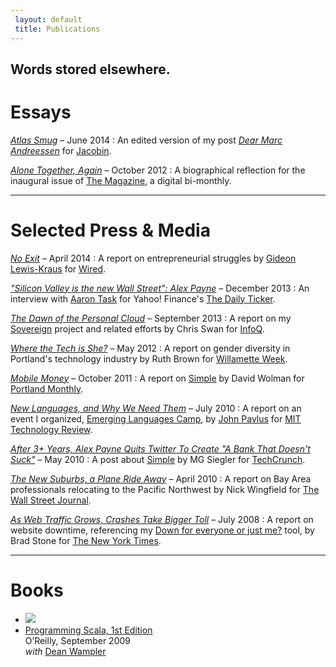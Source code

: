 ```yaml
---
 layout: default
 title: Publications
---
```


<h2 class="intro">Words stored elsewhere.</h2>

Essays
======

_[Atlas Smug](https://www.jacobinmag.com/2014/06/atlas-smug/)_ – June 2014
: An edited version of my post _[Dear Marc Andreessen](/2014/06/17/dear-marc-andreessen.html)_ for [Jacobin](https://www.jacobinmag.com/).

_[Alone Together, Again](http://the-magazine.org/1/alone-together-again)_ – October 2012
: A biographical reflection for the inaugural issue of [The Magazine](http://the-magazine.org), a digital bi-monthly.

- - -

Selected Press & Media
======================

_[No Exit](http://www.wired.com/2014/04/no-exit/)_ – April 2014
: A report on entrepreneurial struggles by [Gideon Lewis-Kraus](http://www.gideonlk.com/) for [Wired](http://www.wired.com).

_["Silicon Valley is the new Wall Street": Alex Payne](http://finance.yahoo.com/blogs/daily-ticker/-silicon-valley-is-the-new-wall-street---alex-payne-191247257.html)_ – December 2013
: An interview with [Aaron Task](https://twitter.com/aarontask) for Yahoo! Finance's [The Daily Ticker](http://finance.yahoo.com/blogs/daily-ticker/).

_[The Dawn of the Personal Cloud](http://www.infoq.com/news/2013/09/dawn-personal-cloud)_ – September 2013
: A report on my [Sovereign](https://github.com/al3x/sovereign) project and related efforts by Chris Swan for [InfoQ](http://www.infoq.com/).

_[Where the Tech is She?](http://www.wweek.com/portland/article-19236-where_the_tech_is_she_portland’s_software_industry_is_booming_so_where_are_all_the_women.html)_ – May 2012
: A report on gender diversity in Portland's technology industry by Ruth Brown for [Willamette Week](http://www.wweek.com/).

_[Mobile Money](http://www.portlandmonthlymag.com/news-and-profiles/business/articles/portland-startup-banksimple-november-2011)_ – October 2011
: A report on [Simple](https://www.simple.com/) by David Wolman for [Portland Monthly](http://www.portlandmonthlymag.com/).

_[New Languages, and Why We Need Them](http://www.technologyreview.com/news/419956/new-languages-and-why-we-need-them/)_ – July 2010
: A report on an event I organized, [Emerging Languages Camp](http://emerginglangs.com/), by [John Pavlus](http://johnpavlus.wordpress.com/) for [MIT Technology Review](http://www.technologyreview.com/).

_[After 3+ Years, Alex Payne Quits Twitter To Create "A Bank That Doesn't Suck"](http://techcrunch.com/2010/05/17/alex-payne-twitter/)_ – May 2010
: A post about [Simple](https://www.simple.com/) by MG Siegler for [TechCrunch](http://techcrunch.com/).

_[The New Suburbs, a Plane Ride Away](http://online.wsj.com/news/articles/SB10001424052702304198004575172541279575622?KEYWORDS=portland&mg=reno64-wsj&url=http%3A%2F%2Fonline.wsj.com%2Farticle%2FSB10001424052702304198004575172541279575622.html%3FKEYWORDS%3Dportland)_ – April 2010
: A report on Bay Area professionals relocating to the Pacific Northwest by Nick Wingfield for [The Wall Street Journal](http://online.wsj.com/).

_[As Web Traffic Grows, Crashes Take Bigger Toll](http://www.nytimes.com/2008/07/06/technology/06outage.html?_r=0)_ – July 2008
: A report on website downtime, referencing my [Down for everyone or just me?](http://downforeveryoneorjustme.com) tool, by Brad Stone for [The New York Times](http://www.nytimes.com/).

- - -

Books
=====

<ul class="blocks-2">
  <li>
    <a href="http://oreilly.com/catalog/9780596155964">
      <img src="https://covers.oreilly.com/images/9780596155964/cat.gif" />
    </li>
  </li>
  <li>
    <a href="http://oreilly.com/catalog/9780596155964">Programming Scala, 1st Edition</a><br>
    O’Reilly, September 2009<br/>
    <em>with</em> <a href="http://www.deanwampler.com/">Dean Wampler</a>
  </li>
</ul>
